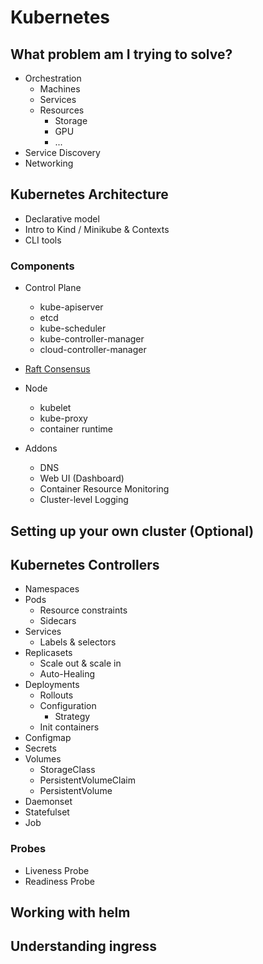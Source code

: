 # Kubernetes

## What problem am I trying to solve?

- Orchestration
  - Machines
  - Services
  - Resources
    - Storage
    - GPU
    - ...
- Service Discovery
- Networking

## Kubernetes Architecture

- Declarative model
- Intro to Kind / Minikube & Contexts
- CLI tools

### Components

- Control Plane
  - kube-apiserver
  - etcd
  - kube-scheduler
  - kube-controller-manager
  - cloud-controller-manager

- [Raft Consensus](https://raft.github.io/)

- Node
  - kubelet
  - kube-proxy
  - container runtime

- Addons
  - DNS
  - Web UI (Dashboard)
  - Container Resource Monitoring
  - Cluster-level Logging

## Setting up your own cluster (Optional)

## Kubernetes Controllers

- Namespaces
- Pods
  - Resource constraints
  - Sidecars
- Services
  - Labels & selectors
- Replicasets
  - Scale out & scale in
  - Auto-Healing
- Deployments
  - Rollouts
  - Configuration
    - Strategy
  - Init containers
- Configmap
- Secrets
- Volumes
  - StorageClass
  - PersistentVolumeClaim
  - PersistentVolume
- Daemonset
- Statefulset
- Job

### Probes

- Liveness Probe
- Readiness Probe

## Working with helm

## Understanding ingress
